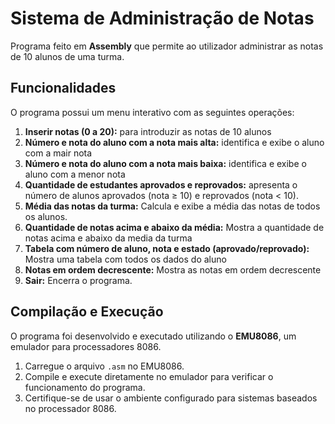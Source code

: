 # Sistema de Administração de Notas

Programa feito em **Assembly** que permite ao utilizador administrar as notas de 10 alunos de uma turma.

## Funcionalidades
O programa possui um menu interativo com as seguintes operações:

1. **Inserir notas (0 a 20):** para introduzir as notas de 10 alunos
2. **Número e nota do aluno com a nota mais alta:** identifica e exibe o aluno com a mair nota
3. **Número e nota do aluno com a nota mais baixa:** identifica e exibe o aluno com a menor nota 
4. **Quantidade de estudantes aprovados e reprovados:** apresenta o número de alunos aprovados (nota ≥ 10) e reprovados (nota < 10).
5. **Média das notas da turma:** Calcula e exibe a média das notas de todos os alunos.
6. **Quantidade de notas acima e abaixo da média:** Mostra a quantidade de notas acima e abaixo da media da turma
7. **Tabela com número de aluno, nota e estado (aprovado/reprovado):** Mostra uma tabela com todos os dados do aluno
8. **Notas em ordem decrescente:** Mostra as notas em ordem decrescente
9. **Sair:** Encerra o programa.

## Compilação e Execução
O programa foi desenvolvido e executado utilizando o **EMU8086**, um emulador para processadores 8086.  

1. Carregue o arquivo `.asm` no EMU8086.
2. Compile e execute diretamente no emulador para verificar o funcionamento do programa.
3. Certifique-se de usar o ambiente configurado para sistemas baseados no processador 8086.
